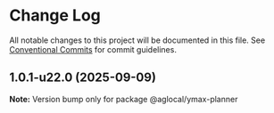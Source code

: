 # Change Log

All notable changes to this project will be documented in this file.
See [Conventional Commits](https://conventionalcommits.org) for commit guidelines.

## 1.0.1-u22.0 (2025-09-09)

**Note:** Version bump only for package @aglocal/ymax-planner
